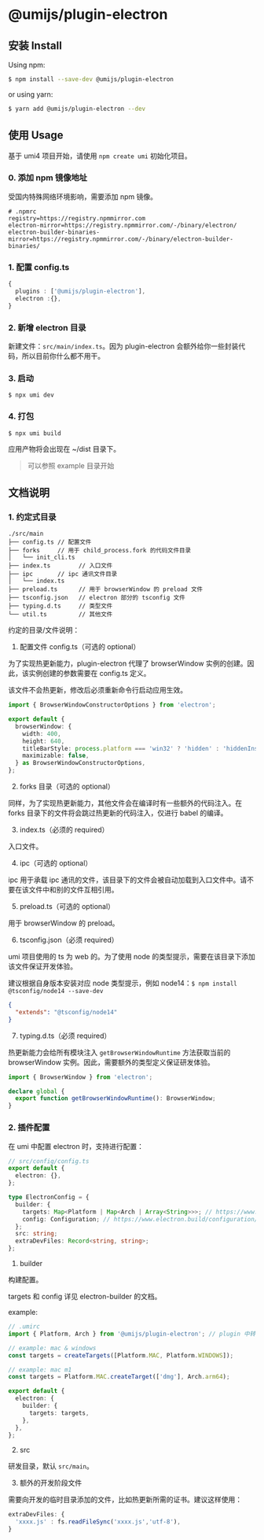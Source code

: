 # @umijs/plugin-electron

## 安装 Install

Using npm:

```bash
$ npm install --save-dev @umijs/plugin-electron
```

or using yarn:

```bash
$ yarn add @umijs/plugin-electron --dev
```

## 使用 Usage

基于 umi4 项目开始，请使用 `npm create umi` 初始化项目。

### 0. 添加 npm 镜像地址

受国内特殊网络环境影响，需要添加 npm 镜像。

```
# .npmrc
registry=https://registry.npmmirror.com
electron-mirror=https://registry.npmmirror.com/-/binary/electron/
electron-builder-binaries-mirror=https://registry.npmmirror.com/-/binary/electron-builder-binaries/
```

### 1. 配置 config.ts

```ts
{
  plugins : ['@umijs/plugin-electron'],
  electron :{},
}
```

### 2. 新增 electron 目录

新建文件：`src/main/index.ts`。因为 plugin-electron 会额外给你一些封装代码，所以目前你什么都不用干。

### 3. 启动

`$ npx umi dev`

### 4. 打包

`$ npx umi build`

应用产物将会出现在 ~/dist 目录下。

> 可以参照 example 目录开始

## 文档说明

### 1. 约定式目录

```
./src/main
├── config.ts // 配置文件
├── forks     // 用于 child_process.fork 的代码文件目录
│   └── init_cli.ts
├── index.ts        // 入口文件
├── ipc       // ipc 通讯文件目录
│   └── index.ts
├── preload.ts      // 用于 browserWindow 的 preload 文件
├── tsconfig.json   // electron 部分的 tsconfig 文件
├── typing.d.ts     // 类型文件
└── util.ts         // 其他文件
```

约定的目录/文件说明：

1. 配置文件 config.ts（可选的 optional）

为了实现热更新能力，plugin-electron 代理了 browserWindow 实例的创建。因此，该实例创建的参数需要在 config.ts 定义。

该文件不会热更新，修改后必须重新命令行启动应用生效。

```ts
import { BrowserWindowConstructorOptions } from 'electron';

export default {
  browserWindow: {
    width: 400,
    height: 640,
    titleBarStyle: process.platform === 'win32' ? 'hidden' : 'hiddenInset',
    maximizable: false,
  } as BrowserWindowConstructorOptions,
};
```

2. forks 目录（可选的 optional）

同样，为了实现热更新能力，其他文件会在编译时有一些额外的代码注入。在 forks 目录下的文件将会跳过热更新的代码注入，仅进行 babel 的编译。

3. index.ts（必须的 required）

入口文件。

4. ipc（可选的 optional）

ipc 用于承载 ipc 通讯的文件，该目录下的文件会被自动加载到入口文件中。请不要在该文件中和别的文件互相引用。

5. preload.ts（可选的 optional）

用于 browserWindow 的 preload。

6. tsconfig.json（必须 required）

umi 项目使用的 ts 为 web 的。为了使用 node 的类型提示，需要在该目录下添加该文件保证开发体验。

建议根据自身版本安装对应 node 类型提示，例如 node14：`$ npm install @tsconfig/node14 --save-dev`

```json
{
  "extends": "@tsconfig/node14"
}
```

7. typing.d.ts（必须 required）

热更新能力会给所有模块注入 `getBrowserWindowRuntime` 方法获取当前的 browserWindow 实例。因此，需要额外的类型定义保证研发体验。

```ts
import { BrowserWindow } from 'electron';

declare global {
  export function getBrowserWindowRuntime(): BrowserWindow;
}
```

### 2. 插件配置

在 umi 中配置 electron 时，支持进行配置：

```ts
// src/config/config.ts
export default {
  electron: {},
};

type ElectronConfig = {
  builder: {
    targets: Map<Platform | Map<Arch | Array<String>>>; // https://www.electron.build/api/electron-builder
    config: Configuration; // https://www.electron.build/configuration/configuration
  };
  src: string;
  extraDevFiles: Record<string, string>;
};
```

1. builder

构建配置。

targets 和 config 详见 electron-builder 的文档。

example:

```ts
// .umirc
import { Platform, Arch } from '@umijs/plugin-electron'; // plugin 中转导出了 electron-builder 的 Programming Api，引入不同的 builder 会导致构建错误

// example: mac & windows
const targets = createTargets([Platform.MAC, Platform.WINDOWS]);

// example: mac m1
const targets = Platform.MAC.createTarget(['dmg'], Arch.arm64);

export default {
  electron: {
    builder: {
      targets: targets,
    },
  },
};
```

2. src

研发目录，默认 `src/main`。

3. 额外的开发阶段文件

需要向开发的临时目录添加的文件，比如热更新所需的证书。建议这样使用：

```ts
extraDevFiles: {
  'xxxx.js' : fs.readFileSync('xxxx.js','utf-8'),
}
```
